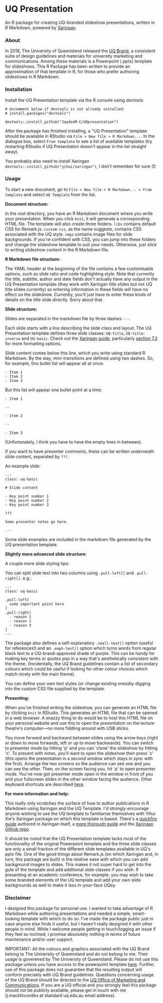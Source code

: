 # UQ Presentation

An R package for creating UQ-branded slideshow presentations, written in R Markdown, powered by [Xaringan](https://github.com/yihui/xaringan).

### About

In 2018, The University of Queensland released the [UQ Brand](https://omc.uq.edu.au/uq-brand), a consistent suite of design guidelines and materials for university marketing and communications. Among these materials is a Powerpoint (.pptx) template for slideshows. This R Package has been written to provide an approximation of that template in R, for those who prefer authoring slideshows in R Markdown.

### Installation

Install the UQ Presentation template via the R console using devtools

```
# Uncomment below if devtools is not already installed:
# install.packages("devtools")

devtools::install_github("JaydenM-C/UQpresentation")
```

After the package has finished installing, a "UQ Presentation" template should be available in RStudio via `File > New file > R Markdown...`. In the dialogue box, select `From template` to see a list of available templates (try restarting RStudio if UQ Presentation doesn't appear in the list straight away).

You probably also need to install Xaringan `devtools::install_github("yihui/xaringan")`, I don't remember for sure 🙃

### Usage

To start a new document, go to `File > New file > R Markdown... > From template` and select `UQ Template` from the list.

**Document structure:**

In the root directory, you have an R Markdown document where you write your presentation. When you click `knit`, it will generate a corresponding HTML file. The template will also create three folders. `libs` contains default CSS for Remark.js. `custom-css`, as the name suggests, contains CSS associated with the UQ style. `imgs` contains image files for slide backgrounds. If you're confident with CSS, you can jump into these folders and change the slideshow template to suit your needs. Otherwise, just stick to writing slideshow content in the R Markdown file.

**R Markdown file structure:**

The YAML header at the beginning of the file contains a few customisable options, such as slide ratio and code highlighting style. Note that currently the title, subtitle, author and date fields don't actually have any output in the UQ Presentation template (they work with Xaringan title slides but not UQ title slides currently) so entering information in these fields will have no effect on the slideshow. Currently, you'll just have to enter these kinds of details on the title slide directly. Sorry about that.

**Slide structure:**

Slides are separated in the markdown file by three dashes `---`.

Each slide starts with a line describing the slide class and layout. The UQ Presentation template defines three slide classes: `UQ-title`, `UQ-title-inverse` and `UQ-basic`. Check out the [Xaringan guide](https://bookdown.org/yihui/rmarkdown/xaringan.html), particularly [section 7.3](https://bookdown.org/yihui/rmarkdown/xaringan-format.html) for more formatting options.

Slide content comes below this line, which you write using standard R Markdown. By the way, mini-transitions are defined using two dashes. So, for example, this bullet list will appear all at once:

```
- Item 1
- Item 2
- Item 3
```

But this list will appear one bullet point at a time:

```
- Item 1

--

- Item 2

--

- Item 3
```

(Unfortunately, I think you have to have the empty lines in between).

If you want to have presenter comments, these can be written underneath slide content, separated by `???`.

An example slide:

```
---
class: uq-basic

# Slide content

- Key point number 1
- Key point number 2
- Key point number 3

???

Some presenter notes go here.

---
```

Some slide examples are included in the markdown file generated by the UQ presentation template.

**Slightly more advanced slide structure:**

A couple more slide styling tips:

You can split slide text into two columns using `.pull-left[]` and `.pull-right[]`. e.g.:

```
---
class: uq-basic

.pull-left[
  some important point here
]
.pull-right[
  - reason 1
  - reason 2
  - reason 3
]
---
```

The package also defines a self-explanatory `.small-text[]` option (useful for references!) and an `.emph-text[]` option which turns words from regular black text to a UQ-brand-approved shade of purple. This can be handy for making key terms or quotes pop in a way that's aesthetically consistent with the theme. (Incidentally, the UQ Brand guidelines contain a list of secondary colours which could be useful if looking for other colour choices which match nicely with the main theme).

You can define your own text styles (or change existing ones)by digging into the custom CSS file supplied by the template.

**Presenting:**

When you've finished writing the slideshow, you can generate an HTML file by clicking `knit` in RStudio. This generates an HTML file that can be opened in a web browser. A snazzy thing to do would be to host this HTML file on your personal website and use this to open the presentation on the lecture theatre's computer—no more fiddling around with USB sticks.

You move forward and backward between slides using the arrow keys (right or down to move forwards, left or up to move backwards). You can switch to presenter mode by hitting 'p' and you can 'clone' the slideshow by hitting 'c'. To present with notes, you'll want to open the slideshow then press 'c' (this opens the presentation in a second window which stays in sync with the first). Arrange the two screens so the audience can see one and you can see the other. Then, on the screen facing you, hit 'p' to open presenter mode. You've now got presenter mode open in the window in front of you and your fullscreen slides in the other window facing the audience. Other keyboard shortcuts are described [here](https://bookdown.org/yihui/rmarkdown/xaringan-key.html).

**For more information and help:**

This really only scratches the surface of how to author publications in R Markdown using Xaringan and the UQ Template. I'd strongly encourage anyone wishing to use the UQ template to familiarise themselves with Yihui Xie's Xaringan package on which this template is based. There's a [quickfire guide](https://slides.yihui.name/xaringan/) authored in Xaringan itself, a [more thorough guide](https://bookdown.org/yihui/rmarkdown/xaringan.html) and the [Xaringan Github repo](https://github.com/yihui/xaringan).

It should be noted that the UQ Presentation template lacks most of the functionality of the original Powerpoint template and the three slide classes are only a small fraction of the different slide templates available in UQ's pptx file. One of the good things about Remark.js (on which Xaringan and, in turn, this package are built) is the relative ease with which you can add background images to slides. This makes it not super hard to get into the guts of the template and add additional slide classes if you wish. If presenting at an academic conference, for example, you may wish to take some branded elements of the UQ template and add your own slide backgrounds as well to make it less in-your-face UQey.

### Disclaimer

I designed this package for personal use. I wanted to take advantage of R Markdown while authoring presentations and needed a simple, smart-looking template with which to do so. I've made the package public just in case anyone else finds it useful, but I haven't really designed it with other people in mind. While I welcome people getting in touch/logging an issue if they feel so inclined, I promise absolutely nothing in terms of future maintenance and/or user support.

IMPORTANT: All the colours and graphics associated with the UQ Brand belong to The University of Queensland and do not belong to me. Their usage is goverened by The University of Queensland. Please do not use this package unless you have access to the powerpoint template [here](https://omc.uq.edu.au/uq-brand). Further, use of this package does not guarantee that the resulting output will conform precisely with UQ Brand guidelines. Questions concerning usage of the UQ Brand should be directed to the [UQ Office of Marketing and Communications](https://omc.uq.edu.au). If you are a UQ official and you strongly feel this package should not be publicly available, please get in touch with me (j.macklincordes at standard uq.edu.au email address).

